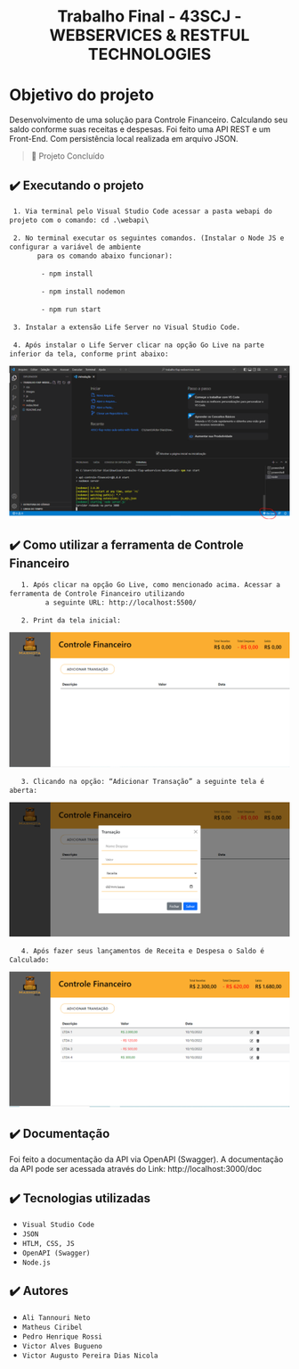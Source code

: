 
# <h1 align="center"> Trabalho Final - 43SCJ - WEBSERVICES & RESTFUL TECHNOLOGIES </h1>

# Objetivo do projeto

Desenvolvimento de uma solução para Controle Financeiro. Calculando seu saldo conforme suas receitas e despesas. Foi feito uma API REST e um Front-End. Com persistência local realizada em arquivo JSON.

> :construction: Projeto Concluído
  
## ✔️ Executando o projeto

     1. Via terminal pelo Visual Studio Code acessar a pasta webapi do projeto com o comando: cd .\webapi\ 

     2. No terminal executar os seguintes comandos. (Instalar o Node JS e configurar a variável de ambiente 
           para os comando abaixo funcionar):

            - npm install

            - npm install nodemon 

            - npm run start 

     3. Instalar a extensão Life Server no Visual Studio Code. 

     4. Após instalar o Life Server clicar na opção Go Live na parte inferior da tela, conforme print abaixo: 
  
 <img src="https://github.com/victordias25/trabalho-fiap-webservices/blob/main/images/1.PNG">
 
 
 ## ✔️ Como utilizar a ferramenta de Controle Financeiro  

       1. Após clicar na opção Go Live, como mencionado acima. Acessar a ferramenta de Controle Financeiro utilizando 
             a seguinte URL: http://localhost:5500/

       2. Print da tela inicial:

<img src="https://github.com/victordias25/trabalho-fiap-webservices/blob/main/images/2.PNG">

       3. Clicando na opção: “Adicionar Transação” a seguinte tela é aberta:

<img src="https://github.com/victordias25/trabalho-fiap-webservices/blob/main/images/3.PNG">

       4. Após fazer seus lançamentos de Receita e Despesa o Saldo é Calculado:

<img src="https://github.com/victordias25/trabalho-fiap-webservices/blob/main/images/4.PNG">

## ✔️ Documentação

 Foi feito a documentação da API via OpenAPI (Swagger). A documentação da API  pode ser acessada através
    do Link: http://localhost:3000/doc

## ✔️ Tecnologias utilizadas

- ``Visual Studio Code``
- ``JSON``
- ``HTLM, CSS, JS``
- ``OpenAPI (Swagger) ``
- ``Node.js``

## ✔️ Autores

- ``Ali Tannouri Neto``
- ``Matheus Ciribel``
- ``Pedro Henrique Rossi``
- ``Victor Alves Bugueno``
- ``Victor Augusto Pereira Dias Nicola``
